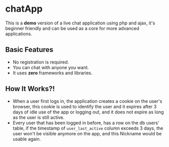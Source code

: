 # chatApp
This is a **demo** version of a live chat application using php and ajax, it's beginner friendly and can be used as a core for more advanced applications.

## Basic Features
* No registration is required.
* You can chat with anyone you want.
* It uses **zero** frameworks and libraries. 

## How It Works?!
* When a user first logs in, the application creates a cookie on the user's browser, this cookie is used to identify the user and it expires after 3 days of idle use of the app or logging out, and it does not expire as long as the user is still active.
* Every user that has been logged in before, has a row on the db users' table, if the timestamp of `user_last_active` column exceeds 3 days, the user won't be visible anymore on the app, and this Nickname would be usable again. 
